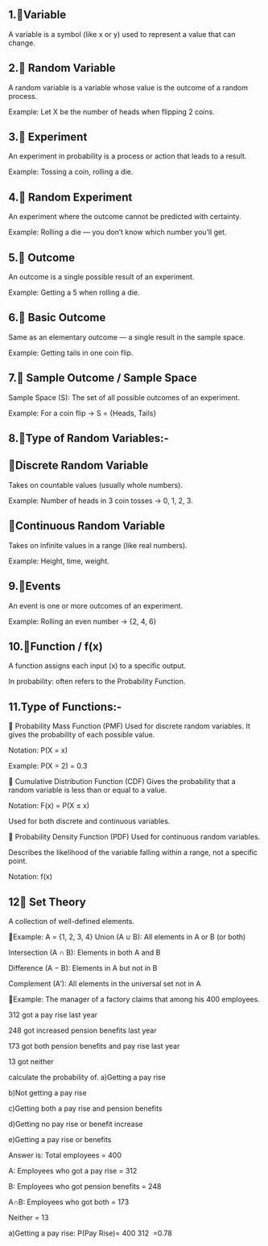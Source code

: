 
## 1.🔹Variable
A variable is a symbol (like x or y) used to represent a value that can change.

## 2.🔹 Random Variable
A random variable is a variable whose value is the outcome of a random process.

Example: Let X be the number of heads when flipping 2 coins.

## 3.🔹 Experiment
An experiment in probability is a process or action that leads to a result.

Example: Tossing a coin, rolling a die.

## 4.🔹 Random Experiment
An experiment where the outcome cannot be predicted with certainty.

Example: Rolling a die — you don’t know which number you’ll get.

## 5.🔹 Outcome
An outcome is a single possible result of an experiment.

Example: Getting a 5 when rolling a die.

## 6.🔹 Basic Outcome
Same as an elementary outcome — a single result in the sample space.

Example: Getting tails in one coin flip.

## 7.🔹 Sample Outcome / Sample Space
Sample Space (S): The set of all possible outcomes of an experiment.

Example: For a coin flip → S = {Heads, Tails}

## 8.🔹Type of Random Variables:-
## 🔹Discrete Random Variable
Takes on countable values (usually whole numbers).

Example: Number of heads in 3 coin tosses → 0, 1, 2, 3.

## 🔹Continuous Random Variable
Takes on infinite values in a range (like real numbers).

Example: Height, time, weight.

## 9.🔹Events
An event is one or more outcomes of an experiment.

Example: Rolling an even number → {2, 4, 6}

## 10.🔹Function / f(x)
A function assigns each input (x) to a specific output.

In probability: often refers to the Probability Function.

## 11.Type of Functions:-
🔹 Probability Mass Function (PMF)
Used for discrete random variables. It gives the probability of each possible value.

Notation: P(X = x)

Example: P(X = 2) = 0.3

🔹 Cumulative Distribution Function (CDF)
Gives the probability that a random variable is less than or equal to a value.

Notation: F(x) = P(X ≤ x)

Used for both discrete and continuous variables.

🔹 Probability Density Function (PDF)
Used for continuous random variables.

Describes the likelihood of the variable falling within a range, not a specific point.

Notation: f(x)

## 12🔹 Set Theory
A collection of well-defined elements.

🔹Example: A = {1, 2, 3, 4}
Union (A ∪ B): All elements in A or B (or both)

Intersection (A ∩ B): Elements in both A and B

Difference (A − B): Elements in A but not in B

Complement (A′): All elements in the universal set not in A

🔹Example:
The manager of a factory claims that among his 400 employees.

312 got a pay rise last year

248 got increased pension benefits last year

173 got both pension benefits and pay rise last year

13 got neither

calculate the probability of.
a)Getting a pay rise

b)Not getting a pay rise 

c)Getting both a pay rise and pension benefits 

d)Getting no pay rise or benefit increase 

e)Getting a pay rise or benefits 

Answer is:
Total employees = 400

A: Employees who got a pay rise = 312

B: Employees who got pension benefits = 248

A∩B: Employees who got both = 173

Neither = 13

a)Getting a pay rise:
P(Pay Rise)= 
400
312
​
 =0.78
